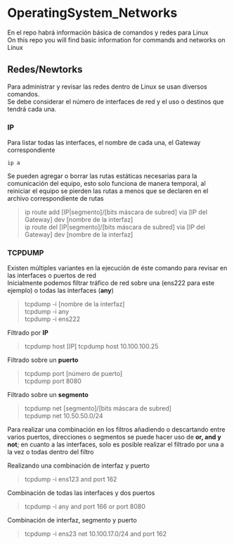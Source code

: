 # OperatingSystem_Networks
En el repo habrá información básica de comandos y redes para Linux  
On this repo you will find basic information for commands and networks on Linux

## Redes/Newtorks  
Para administrar y revisar las redes dentro de Linux se usan diversos comandos.  
Se debe considerar el número de interfaces de red y el uso o destinos que tendrá cada una.  

### IP
Para listar todas las interfaces, el nombre de cada una, el Gateway correspondiente  
```
ip a
```
  
Se pueden agregar o borrar las rutas estáticas necesarias para la comunicación del equipo, esto solo funciona de manera temporal, al reiniciar el equipo se pierden las rutas a menos que se declaren en el archivo correspondiente de rutas
>ip route add [IP|segmento]/[bits máscara de subred] via [IP del Gateway] dev [nombre de la interfaz]  
>ip route del [IP|segmento]/[bits máscara de subred] via [IP del Gateway] dev [nombre de la interfaz]

### TCPDUMP
Existen múltiples variantes en la ejecución de éste comando para revisar en las interfaces o puertos de red  
Inicialmente podemos filtrar tráfico de red sobre una (ens222 para este ejemplo) o todas las interfaces (**any**)
>tcpdump -i [nombre de la interfaz]  
>tcpdump -i any  
>tcpdump -i ens222

Filtrado por **IP**  
>tcpdump host [IP]
>tcpdump host 10.100.100.25

Filtrado sobre un **puerto**
>tcpdump port [número de puerto]  
>tcpdump port 8080

Filtrado sobre un **segmento**
>tcpdump net [segmento]/[bits máscara de subred]  
>tcpdump net 10.50.50.0/24

Para realizar una combinación en los filtros añadiendo o descartando entre varios puertos, direcciones o segmentos se puede hacer uso de **or, and y not**; en cuanto a las interfaces, solo es posible realizar el filtrado por una a la vez o todas dentro del filtro  

Realizando una combinación de interfaz y puerto  
>tcpdump -i ens123 and port 162

Combinación de todas las interfaces y dos puertos
>tcpdump -i any and port 166 or port 8080

Combinación de interfaz, segmento y puerto
>tcpdump -i ens23 net 10.100.17.0/24 and port 162  
